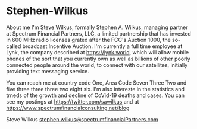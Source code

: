 # Stephen-Wilkus
About me
I'm Steve Wilkus, formally Stephen A. Wilkus, managing partner at Spectrum Financial Partners, LLC, a limited partnership that has invested in 600 MHz radio licenses grated after the FCC's Auction 1000, the so-called broadcast Incentive Auction.
I'm currently a full time employee at Lynk, the company described at https://lynk.world, which will allow mobile phones of the sort that you currently own as well
as billions of other poorly connected people around the world, to connect with our satellites, initially providing text messaging service. 

You can reach me at country code One, Area Code Seven Three Two and five three three three two eight six.
I'm also intereste in the statistics and trneds of the growth and decline of CoVid-19 deaths and cases. 
You can see my postings at https://twitter.com/sawilkus and at https://www.spectrumfinancialconsulting.net/blog

Steve Wilkus
stephen.wilkus@spectrumfinancialPartners.com 
